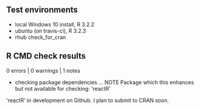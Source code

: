 ## Test environments
* local Windows 10 install, R 3.2.2
* ubuntu (on travis-ci), R 3.2.3
* rhub check_for_cran

## R CMD check results

0 errors | 0 warnings | 1 notes

* checking package dependencies ... NOTE
Package which this enhances but not available for checking: 'reactR'

'reactR' in development on Github. I plan to submit to CRAN soon.
